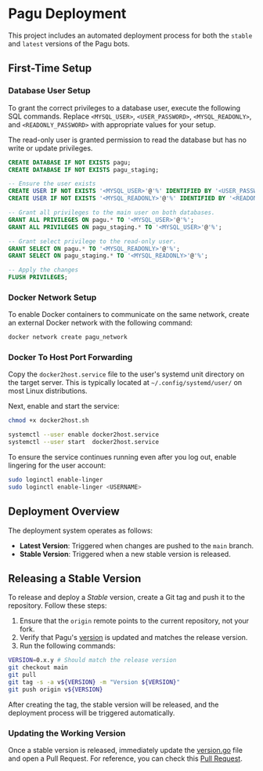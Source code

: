 # Pagu Deployment

This project includes an automated deployment process for both the `stable` and `latest` versions of the Pagu bots.

## First-Time Setup

### Database User Setup

To grant the correct privileges to a database user, execute the following SQL commands.
Replace `<MYSQL_USER>`, `<USER_PASSWORD>`, `<MYSQL_READONLY>`, and `<READONLY_PASSWORD>`
with appropriate values for your setup.

The read-only user is granted permission to read the database but has no write or update privileges.

```sql
CREATE DATABASE IF NOT EXISTS pagu;
CREATE DATABASE IF NOT EXISTS pagu_staging;

-- Ensure the user exists
CREATE USER IF NOT EXISTS '<MYSQL_USER>'@'%' IDENTIFIED BY '<USER_PASSWORD>';
CREATE USER IF NOT EXISTS '<MYSQL_READONLY>'@'%' IDENTIFIED BY '<READONLY_PASSWORD>';

-- Grant all privileges to the main user on both databases.
GRANT ALL PRIVILEGES ON pagu.* TO '<MYSQL_USER>'@'%';
GRANT ALL PRIVILEGES ON pagu_staging.* TO '<MYSQL_USER>'@'%';

-- Grant select privilege to the read-only user.
GRANT SELECT ON pagu.* TO '<MYSQL_READONLY>'@'%';
GRANT SELECT ON pagu_staging.* TO '<MYSQL_READONLY>'@'%';

-- Apply the changes
FLUSH PRIVILEGES;
```

### Docker Network Setup

To enable Docker containers to communicate on the same network,
create an external Docker network with the following command:

```bash
docker network create pagu_network
```

### Docker To Host Port Forwarding

Copy the `docker2host.service` file to the user's systemd unit directory on the target server.
This is typically located at `~/.config/systemd/user/` on most Linux distributions.

Next, enable and start the service:

```bash
chmod +x docker2host.sh

systemctl --user enable docker2host.service
systemctl --user start  docker2host.service
```

To ensure the service continues running even after you log out, enable lingering for the user account:

```bash
sudo loginctl enable-linger
sudo loginctl enable-linger <USERNAME>
```

## Deployment Overview

The deployment system operates as follows:

- **Latest Version**: Triggered when changes are pushed to the `main` branch.
- **Stable Version**: Triggered when a new stable version is released.

## Releasing a Stable Version

To release and deploy a *Stable* version, create a Git tag and push it to the repository. Follow these steps:

1. Ensure that the `origin` remote points to the current repository, not your fork.
2. Verify that Pagu's [version](../version.go) is updated and matches the release version.
3. Run the following commands:

```bash
VERSION=0.x.y # Should match the release version
git checkout main
git pull
git tag -s -a v${VERSION} -m "Version ${VERSION}"
git push origin v${VERSION}
```

After creating the tag, the stable version will be released, and the deployment process will be triggered automatically.

### Updating the Working Version

Once a stable version is released, immediately update the [version.go](../version.go) file and open a Pull Request.
For reference, you can check this [Pull Request](https://github.com/pagu-project/pagu/pull/215).

